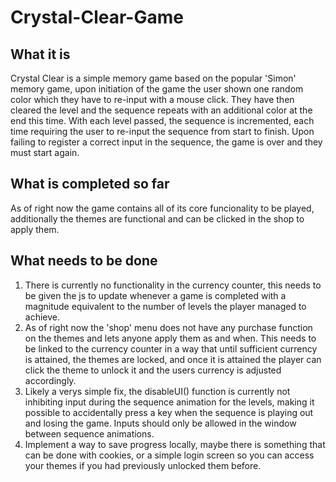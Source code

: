 # Crystal-Clear-Game

 ## What it is
Crystal Clear is a simple memory game based on the popular 'Simon' memory game, upon initiation of the game the user shown one random color which they have to re-input with a mouse click. 
They have then cleared the level and the sequence repeats with an additional color at the end this time. With each level passed, the sequence is incremented, each time requiring the user to re-input
the sequence from start to finish. Upon failing to register a correct input in the sequence, the game is over and they must start again.

## What is completed so far
As of right now the game contains all of its core funcionality to be played, additionally the themes are functional and can be clicked in the shop to apply them.

## What needs to be done
1. There is currently no functionality in the currency counter, this needs to be given the js to update whenever a game is completed with a magnitude equivalent to the number of levels the player managed to achieve.
2. As of right now the 'shop' menu does not have any purchase function on the themes and lets anyone apply them as and when. This needs to be linked to the currency counter in a way that until sufficient currency
is attained, the themes are locked, and once it is attained the player can click the theme to unlock it and the users currency is adjusted accordingly. 
3. Likely a verys simple fix, the disableUI() function is currently not inhibiting input during the sequence animation for the levels, making it possible to accidentally press a key when the sequence is playing out
and losing the game. Inputs should only be allowed in the window between sequence animations.
4. Implement a way to save progress locally, maybe there is something that can be done with cookies, or a simple login screen so you can access your themes if you had previously unlocked them before.
